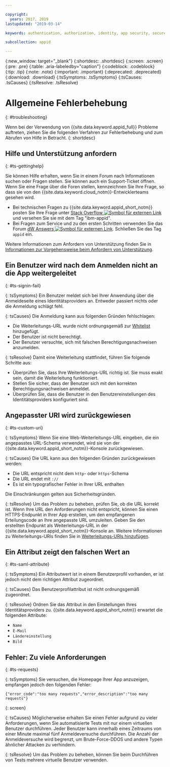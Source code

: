 ```yaml
---

copyright:
  years: 2017, 2019
lastupdated: "2019-03-14"

keywords: authentication, authorization, identity, app security, secure, troubleshooting, help, support, requests, uri

subcollection: appid

---
```


{:new_window: target="_blank"}
{:shortdesc: .shortdesc}
{:screen: .screen}
{:pre: .pre}
{:table: .aria-labeledby="caption"}
{:codeblock: .codeblock}
{:tip: .tip}
{:note: .note}
{:important: .important}
{:deprecated: .deprecated}
{:download: .download}
{:tsSymptoms: .tsSymptoms}
{:tsCauses: .tsCauses}
{:tsResolve: .tsResolve}

# Allgemeine Fehlerbehebung
{: #troubleshooting}

Wenn bei der Verwendung von {{site.data.keyword.appid_full}} Probleme auftreten, ziehen Sie die folgenden Verfahren zur Fehlerbehebung und zum Abrufen von Hilfe in Betracht.
{: shortdesc}

## Hilfe und Unterstützung anfordern
{: #ts-gettinghelp}

Sie können Hilfe erhalten, wenn Sie in einem Forum nach Informationen suchen oder Fragen stellen. Sie können auch ein Support-Ticket öffnen. Wenn Sie eine Frage über die Foren stellen, kennzeichnen Sie Ihre Frage, so dass sie von den {{site.data.keyword.cloud_notm}}-Entwicklerteams gesehen wird.
  * Bei technischen Fragen zu {{site.data.keyword.appid_short_notm}} posten Sie Ihre Frage unter <a href="https://stackoverflow.com/search?q=ibm-appid" target="_blank">Stack Overflow <img src="../../icons/launch-glyph.svg" alt="Symbol für externen Link"></a> und versehen Sie sie mit dem Tag "ibm-appid".
  * Bei Fragen zum Service und zu den ersten Schritten verwenden Sie das Forum <a href="https://developer.ibm.com/answers/topics/appid/" target="_blank">dW Answers <img src="../../icons/launch-glyph.svg" alt="Symbol für externen Link"></a>. Schließen Sie das Tag `appid` ein.

Weitere Informationen zum Anfordern von Unterstützung finden Sie in [Informationen zur Vorgehensweise beim Anfordern von Unterstützung](/docs/get-support?topic=get-support-getting-customer-support#getting-customer-support).



## Ein Benutzer wird nach dem Anmelden nicht an die App weitergeleitet
{: #ts-signin-fail}

{: tsSymptoms}
Ein Benutzer meldet sich bei Ihrer Anwendung über die Anmeldeseite eines Identitätsproviders an. Entweder passiert nichts oder die Anmeldung schlägt fehl.

{: tsCauses}
Die Anmeldung kann aus folgenden Gründen fehlschlagen:

* Die Weiterleitungs-URL wurde nicht ordnungsgemäß zur [Whitelist](/docs/services/appid?topic=appid-faq#faq-redirect) hinzugefügt.
* Der Benutzer ist nicht berechtigt.
* Der Benutzer versuchte, sich mit falschen Berechtigungsnachweisen anzumelden.

{: tsResolve}
Damit eine Weiterleitung stattfindet, führen Sie folgende Schritte aus:

* Überprüfen Sie, dass Ihre Weiterleitungs-URL richtig ist. Sie muss exakt sein, damit die Weiterleitung funktioniert.
* Stellen Sie sicher, dass der Benutzer sich mit den korrekten Berechtigungsnachweisen anmeldet.
* Überprüfen Sie, dass die Benutzer in den Benutzereinstellungen des Identitätsproviders konfiguriert sind.



## Angepasster URI wird zurückgewiesen
{: #ts-custom-uri}

{: tsSymptoms}
Wenn Sie eine Web-Weiterleitungs-URL eingeben, die ein angepasstes URL-Schema verwendet, wird sie von der {{site.data.keyword.appid_short_notm}}-Konsole zurückgewiesen.

{: tsCauses}
Die URL kann aus den folgenden Gründen zurückgewiesen werden:

* Die URL entspricht nicht dem `http`- oder `https`-Schema
* Die URL endet mit `://`
* Es ist ein typografischer Fehler in Ihrer URL enthalten

Die Einschränkungen gelten aus Sicherheitsgründen.

{: tsResolve}
Um das Problem zu beheben, prüfen Sie, ob die URL korrekt ist. Wenn Ihre URL den Anforderungen nicht entspricht, können Sie einen HTTPS-Endpunkt in Ihrer App erstellen, um den empfangenen Erteilungscode an Ihre angepasste URL umzuleiten. Geben Sie den erstellten Endpunkt als Weiterleitungs-URL in der {{site.data.keyword.appid_short_notm}}-Konsole an. Weitere Informationen zu Weiterleitungs-URIs finden Sie in [Weiterleitungs-URIs hinzufügen](/docs/services/appid?topic=appid-managing-idp#add-redirect-uri).



## Ein Attribut zeigt den falschen Wert an
{: #ts-saml-attribute}

{: tsSymptoms}
Ein Attributwert ist in einem Benutzerprofil vorhanden, er ist jedoch nicht dem richtigen Attribut zugeordnet.

{: tsCauses}
Das Benutzerprofilattribut ist nicht ordnungsgemäß zugeordnet.

{: tsResolve}
Ordnen Sie das Attribut in den Einstellungen Ihres Identitätsproviders zu. {{site.data.keyword.appid_short_notm}} erwartet die folgenden Attribute:
* `Name`
* `E-Mail`
* `Ländereinstellung`
* `Bild`



## Fehler: Zu viele Anforderungen
{: #ts-requests}

{: tsSymptoms}
Sie versuchen, die Homepage Ihrer App anzuzeigen, empfangen jedoch den folgenden Fehler:

```
{"error_code":"too many requests","error_description":"too many requests"}
```
{: screen}

{: tsCauses}
Möglicherweise erhalten Sie einen Fehler aufgrund zu vieler Anforderungen, wenn Sie automatisierte Tests mit nur einem virtuellen Benutzer durchführen. Jeder Benutzer kann innerhalb eines Zeitraums von einer Minute maximal fünf Anmeldeversuche durchführen. Die Anzahl der Anmeldeversuche wird begrenzt, um Brute-Force-DDOS und andere Typen ähnlicher Attacken zu verhindern.

{: tsResolve}
Um das Problem zu beheben, können Sie beim Durchführen von Tests mehrere virtuelle Benutzer verwenden.
</br>
